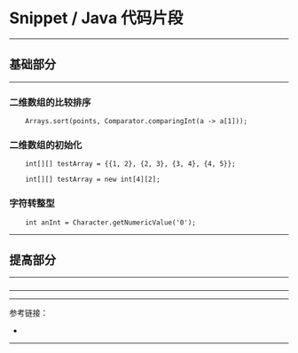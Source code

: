 # Snippet / Java 代码片段

---

## 基础部分

---

### 二维数组的比较排序

```
    Arrays.sort(points, Comparator.comparingInt(a -> a[1]));
```

### 二维数组的初始化

```
    int[][] testArray = {{1, 2}, {2, 3}, {3, 4}, {4, 5}};
```

```
    int[][] testArray = new int[4][2];
```

### 字符转整型

```
    int anInt = Character.getNumericValue('0');
```

---

## 提高部分

---

###

---








---

参考链接：

- []()

---



























